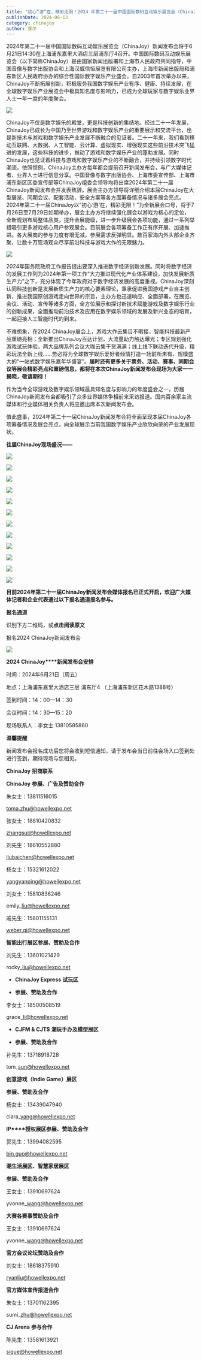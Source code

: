 ```yaml
---
title: "初心“游”在，精彩无限！2024 年第二十一届中国国际数码互动娱乐展览会（ChinaJoy）新闻发布会召开在即！"
publishDate: 2024-06-13
category: chinajoy
author: 莱尔
---
```


2024年第二十一届中国国际数码互动娱乐展览会（ChinaJoy）新闻发布会将于6月21日14:30在上海浦东嘉里大酒店三层浦东厅4召开。中国国际数码互动娱乐展览会（以下简称ChinaJoy）是由国家新闻出版署和上海市人民政府共同指导，中国音像与数字出版协会和上海汉威信恒展览有限公司主办，上海市新闻出版局和浦东新区人民政府协办的综合性国际数字娱乐产业盛会。自2003年首次举办以来，ChinaJoy不断拓展创新，积极服务我国数字娱乐产业有序、健康、持续发展，在全球数字娱乐产业展览会中极具知名度与影响力，已成为全球玩家与数字娱乐业界人士一年一度的年度聚会。

![](https://ec-net-1251389766.cos.ap-shanghai.myqcloud.com/wp-content/uploads/2024/06/20240613154331259-1024x576.jpg)

ChinaJoy不仅是数字娱乐的殿堂，更是科技创新的集结地。经过二十一年发展，ChinaJoy已成长为中国乃至世界游戏和数字娱乐产业的重要展示和交流平台，也是新技术与游戏和数字娱乐产业发展不断融合的见证者。二十一年来，我们看到移动互联网、大数据、人工智能、云计算、虚拟现实、增强现实这些前沿技术突飞猛进的发展，这些科技的进步，推动了游戏和数字娱乐产业的蓬勃发展。同时ChinaJoy也见证着科技与游戏和数字娱乐产业的不断融合，并持续引领数字时代潮流。依照惯例，ChinaJoy主办方每年都会提前召开新闻发布会，与广大媒体记者、业界人士进行信息分享。中国音像与数字出版协会、上海市委宣传部、上海市浦东新区区委宣传部等ChinaJoy组委会领导均将出席2024年第二十一届ChinaJoy新闻发布会并发表致辞。展会主办方领导将详细介绍本届ChinaJoy在大型展览、同期会议、配套活动、安全方案等各方面筹备情况与诸多展会亮点。2024年第二十一届ChinaJoy以“初心‘游’在，精彩无限！”为全新展会口号，将于7月26日至7月29日如期举办，展会主办方将继续强化展会以游戏为核心的定位，全新规划布局整体品类，提升会展能级，进一步升级展会各项功能，通过一系列举措吸引更多游戏核心用户参观展会。目前展会各项筹备工作正有序开展、加速推进。各大展商的参与力度有增无减，参展需求反弹明显。数百家海内外头部企业齐聚，让数十万现场观众尽享前沿科技与游戏大作的无限魅力。

![](https://ec-net-1251389766.cos.ap-shanghai.myqcloud.com/wp-content/uploads/2024/06/20240613154339429-1024x683.png)

2024年国务院政府工作报告提出要深入推进数字经济创新发展。同时将数字经济的发展工作列为2024年第一项工作“大力推进现代化产业体系建设，加快发展新质生产力”之下，充分体现了今年政府对于数字经济发展的高度重视。ChinaJoy深刻认同科技创新是发展新质生产力的核心要素理论，秉承促进我国游戏产业自主创新，推进我国原创游戏走向世界的宗旨，主办方也迅速响应、全面部署，在展览、会议、活动、宣传等诸多方面，全方位展示和探讨新技术赋能游戏及数字娱乐行业的创新成果，全面推动前沿技术及应用在数字娱乐领域的发展及新兴业态的培育，一起迎接人工智能时代的到来。

不难想象，在2024 ChinaJoy展会上，游戏大作云集目不暇接，智能科技最新产品重磅亮相；全新推出ChinaJoy百达计划，大流量助力触达曝光；专区规划强化游戏试玩体验，两大品牌系列会议大咖云集干货满满；线上线下联动迭代升级，精彩玩法全新上线……势必将为全球数字娱乐爱好者倾情打造一场前所未有、规模盛大的“一站式数字娱乐嘉年华盛宴”。**届时还有更多关于票务、活动、赛事、同期会议等展会精彩亮点和重磅信息，都将在本次ChinaJoy新闻发布会现场为大家一一揭晓，敬请期待！**

作为当今全球游戏及数字娱乐领域最具知名度与影响力的年度盛会之一，历届ChinaJoy新闻发布会都吸引了众多业界媒体争相前来采访报道。国内百余家主流媒体和行业媒体相关负责人将应邀出席本次新闻发布会。

值此盛事，2024年第二十一届ChinaJoy新闻发布会将全面呈现本届ChinaJoy各项筹备情况及展会亮点，向全球展示当前我国数字娱乐产业欣欣向荣的产业发展现状。

**往届ChinaJoy现场盛况——**

![](https://ec-net-1251389766.cos.ap-shanghai.myqcloud.com/wp-content/uploads/2024/06/20240613154356202-1024x683.jpg)

![](https://ec-net-1251389766.cos.ap-shanghai.myqcloud.com/wp-content/uploads/2024/06/20240613154357679.jpg)

![](https://ec-net-1251389766.cos.ap-shanghai.myqcloud.com/wp-content/uploads/2024/06/20240613154343942-1024x683.jpg)

![](https://ec-net-1251389766.cos.ap-shanghai.myqcloud.com/wp-content/uploads/2024/06/20240613154413675-1024x683.jpg)

![](https://ec-net-1251389766.cos.ap-shanghai.myqcloud.com/wp-content/uploads/2024/06/20240613154418155-1024x683.jpg)

![](https://ec-net-1251389766.cos.ap-shanghai.myqcloud.com/wp-content/uploads/2024/06/20240613154358213-1024x683.jpg)

![](https://ec-net-1251389766.cos.ap-shanghai.myqcloud.com/wp-content/uploads/2024/06/20240613154457741-1024x683.jpg)

![](https://ec-net-1251389766.cos.ap-shanghai.myqcloud.com/wp-content/uploads/2024/06/20240613154400913-1024x683.jpg)

![](https://ec-net-1251389766.cos.ap-shanghai.myqcloud.com/wp-content/uploads/2024/06/20240613154419795-1024x683.jpg)

![](https://ec-net-1251389766.cos.ap-shanghai.myqcloud.com/wp-content/uploads/2024/06/20240613154502460-1024x683.jpg)

![](https://ec-net-1251389766.cos.ap-shanghai.myqcloud.com/wp-content/uploads/2024/06/20240613154408244-1024x683.jpg)

![](https://ec-net-1251389766.cos.ap-shanghai.myqcloud.com/wp-content/uploads/2024/06/20240613154425147-1024x466.jpg)

**目前2024年第二十一届ChinaJoy新闻发布会媒体报名已正式开启，欢迎广大媒体记者和企业代表通过以下报名通道报名参与。**

  
**报名通道**

识别下方二维码，或**点击阅读原文**

报名2024 ChinaJoy新闻发布会

![](https://ec-net-1251389766.cos.ap-shanghai.myqcloud.com/wp-content/uploads/2024/06/20240613154426541.jpg)

**2024 ChinaJoy****新闻发布会安排**

时间：2024年6月21日（周五）

地点：上海浦东嘉里大酒店三层 浦东厅4 （上海浦东新区花木路1388号）

签到时间：14：00—14：30

会议时间：14：30—15：20

现场联系人：李女士 13810585860

**温馨提醒**

新闻发布会报名成功后您将会收到短信通知，请于发布会当日前往会场入口签到处进行签到，期待现场与您相见。

**ChinaJoy** **招商联系**

**ChinaJoy** **参展、广告及赞助合作**

朱女士：13811516015

toma.zhu@howellexpo.net

张女士：18810420832

zhangsui@howellexpo.net

刘先生：18610552880

liubaichen@howellexpo.net

杨女士：15321612022

yangyanping@howellexpo.net

刘女士：15810836246

emily\_liu@howellexpo.net

戚先生：15801155131

weber.qi@howellexpo.net

**智能出行展区参展、赞助及合作**

刘先生：13601021429

rocky\_liu@howellexpo.net

- **ChinaJoy Express** **试玩区**

- **参展、赞助及合作**

李女士：18500508519

grace\_li@howellexpo.net

- **CJFM & CJTS** **潮玩手办及模型展区**

- **参展、赞助及合作**

孙先生：13718918728

tom\_sun@howellexpo.net

**创意游戏（Indie Game）展区**

**参展、赞助及合作**

杨女士：13439047940

clara\_yang@howellexpo.net

**IP****授权展区参展、赞助及合作**

郭先生：13994082595

bin.guo@howellexpo.net

**潮生活展区、智慧家居展区**

**参展、赞助及合作**

王女士：13910697624

yvonne\_wang@howellexpo.net

**大赛各赛事赞助及合作**

王女士：13910697624

yvonne\_wang@howellexpo.net

**官方会议论坛赞助及合作**

刘女士：18618375910

ryanliu@howellexpo.net

**官方媒体宣传报道合作**

朱女士：13701162395

sumi\_zhu@howellexpo.net

**CJ Arena** **参与合作**

陈先生：13581613921

sique@howellexpo.net
